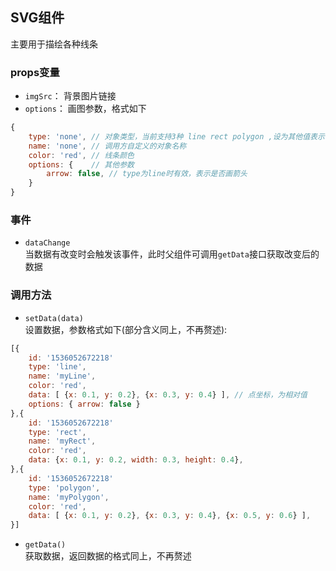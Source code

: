 
## SVG组件

主要用于描绘各种线条

### props变量

- `imgSrc`： 背景图片链接
- `options`： 画图参数，格式如下
```js
{
    type: 'none', // 对象类型，当前支持3种 line rect polygon ,设为其他值表示不可画
    name: 'none', // 调用方自定义的对象名称
    color: 'red', // 线条颜色
    options: {    // 其他参数
        arrow: false, // type为line时有效，表示是否画箭头
    }
}
```

### 事件

- `dataChange`   
当数据有改变时会触发该事件，此时父组件可调用`getData`接口获取改变后的数据   

### 调用方法

- `setData(data)`   
设置数据，参数格式如下(部分含义同上，不再赘述):   
```js
[{
    id: '1536052672218'
    type: 'line',
    name: 'myLine',
    color: 'red',
    data: [ {x: 0.1, y: 0.2}, {x: 0.3, y: 0.4} ], // 点坐标，为相对值
    options: { arrow: false }
},{
    id: '1536052672218'
    type: 'rect',
    name: 'myRect',
    color: 'red',
    data: {x: 0.1, y: 0.2, width: 0.3, height: 0.4},
},{
    id: '1536052672218'
    type: 'polygon',
    name: 'myPolygon',
    color: 'red',
    data: [ {x: 0.1, y: 0.2}, {x: 0.3, y: 0.4}, {x: 0.5, y: 0.6} ],
}]
```

- `getData()`   
获取数据，返回数据的格式同上，不再赘述
